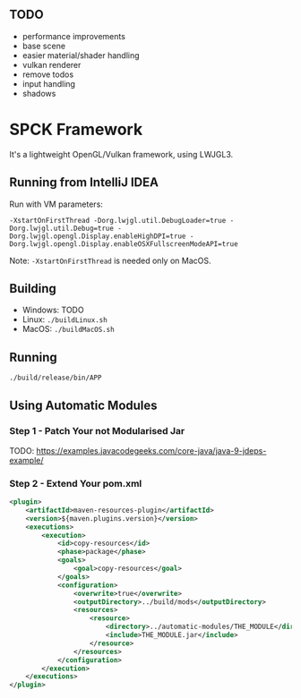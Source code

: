 ## TODO

- performance improvements
- base scene
- easier material/shader handling
- vulkan renderer
- remove todos
- input handling
- shadows

# SPCK Framework

It's a lightweight OpenGL/Vulkan framework, using LWJGL3.

## Running from IntelliJ IDEA

Run with VM parameters:

```
-XstartOnFirstThread -Dorg.lwjgl.util.DebugLoader=true -Dorg.lwjgl.util.Debug=true -Dorg.lwjgl.opengl.Display.enableHighDPI=true -Dorg.lwjgl.opengl.Display.enableOSXFullscreenModeAPI=true
```

Note: ```-XstartOnFirstThread``` is needed only on MacOS.

## Building

- Windows: TODO
- Linux: ```./buildLinux.sh```
- MacOS: ```./buildMacOS.sh```

## Running

```bash
./build/release/bin/APP
```

## Using Automatic Modules

### Step 1 - Patch Your not Modularised Jar

TODO: https://examples.javacodegeeks.com/core-java/java-9-jdeps-example/

### Step 2 - Extend Your pom.xml
```xml
<plugin>
    <artifactId>maven-resources-plugin</artifactId>
    <version>${maven.plugins.version}</version>
    <executions>
        <execution>
            <id>copy-resources</id>
            <phase>package</phase>
            <goals>
                <goal>copy-resources</goal>
            </goals>
            <configuration>
                <overwrite>true</overwrite>
                <outputDirectory>../build/mods</outputDirectory>
                <resources>
                    <resource>
                        <directory>../automatic-modules/THE_MODULE</directory>
                        <include>THE_MODULE.jar</include>
                    </resource>
                </resources>
            </configuration>
        </execution>
    </executions>
</plugin>
```